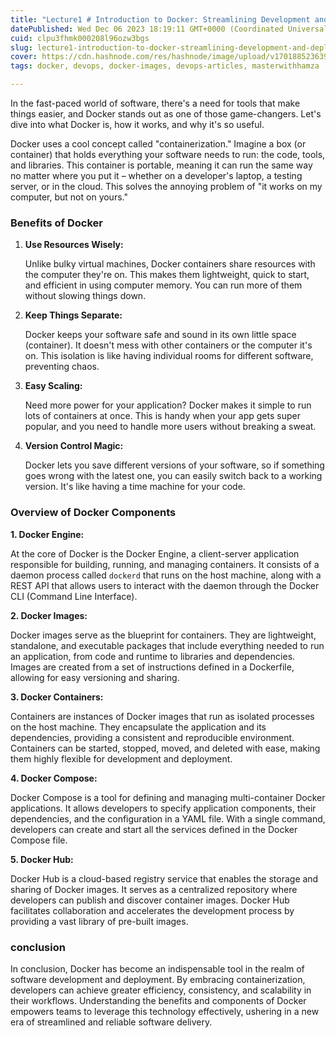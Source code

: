 ```yaml
---
title: "Lecture1 # Introduction to Docker: Streamlining Development and Deployment"
datePublished: Wed Dec 06 2023 18:19:11 GMT+0000 (Coordinated Universal Time)
cuid: clpu3fhmk000208l96ozw3bgs
slug: lecture1-introduction-to-docker-streamlining-development-and-deployment
cover: https://cdn.hashnode.com/res/hashnode/image/upload/v1701885236399/c505de09-d1b9-41b3-bec6-3f0abeac2a3a.png
tags: docker, devops, docker-images, devops-articles, masterwithhamza

---
```


In the fast-paced world of software, there's a need for tools that make things easier, and Docker stands out as one of those game-changers. Let's dive into what Docker is, how it works, and why it's so useful.

Docker uses a cool concept called "containerization." Imagine a box (or container) that holds everything your software needs to run: the code, tools, and libraries. This container is portable, meaning it can run the same way no matter where you put it – whether on a developer's laptop, a testing server, or in the cloud. This solves the annoying problem of "it works on my computer, but not on yours."

### **Benefits of Docker**

1. **Use Resources Wisely:**
    
    Unlike bulky virtual machines, Docker containers share resources with the computer they're on. This makes them lightweight, quick to start, and efficient in using computer memory. You can run more of them without slowing things down.
    
2. **Keep Things Separate:**
    
    Docker keeps your software safe and sound in its own little space (container). It doesn't mess with other containers or the computer it's on. This isolation is like having individual rooms for different software, preventing chaos.
    
3. **Easy Scaling:**
    
    Need more power for your application? Docker makes it simple to run lots of containers at once. This is handy when your app gets super popular, and you need to handle more users without breaking a sweat.
    
4. **Version Control Magic:**
    
    Docker lets you save different versions of your software, so if something goes wrong with the latest one, you can easily switch back to a working version. It's like having a time machine for your code.
    

### **Overview of Docker Components**

**1\. Docker Engine:**

At the core of Docker is the Docker Engine, a client-server application responsible for building, running, and managing containers. It consists of a daemon process called `dockerd` that runs on the host machine, along with a REST API that allows users to interact with the daemon through the Docker CLI (Command Line Interface).

**2\. Docker Images:**

Docker images serve as the blueprint for containers. They are lightweight, standalone, and executable packages that include everything needed to run an application, from code and runtime to libraries and dependencies. Images are created from a set of instructions defined in a Dockerfile, allowing for easy versioning and sharing.

**3\. Docker Containers:**

Containers are instances of Docker images that run as isolated processes on the host machine. They encapsulate the application and its dependencies, providing a consistent and reproducible environment. Containers can be started, stopped, moved, and deleted with ease, making them highly flexible for development and deployment.

**4\. Docker Compose:**

Docker Compose is a tool for defining and managing multi-container Docker applications. It allows developers to specify application components, their dependencies, and the configuration in a YAML file. With a single command, developers can create and start all the services defined in the Docker Compose file.

**5\. Docker Hub:**

Docker Hub is a cloud-based registry service that enables the storage and sharing of Docker images. It serves as a centralized repository where developers can publish and discover container images. Docker Hub facilitates collaboration and accelerates the development process by providing a vast library of pre-built images.

### **conclusion**

In conclusion, Docker has become an indispensable tool in the realm of software development and deployment. By embracing containerization, developers can achieve greater efficiency, consistency, and scalability in their workflows. Understanding the benefits and components of Docker empowers teams to leverage this technology effectively, ushering in a new era of streamlined and reliable software delivery.